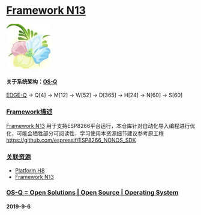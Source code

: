 ﻿# [Framework N13](https://github.com/OS-Q/N13)
[![sites](OS-Q/OS-Q.png)](http://www.OS-Q.com)
#### 关于系统架构：[OS-Q](https://github.com/OS-Q/OS-Q)

[EDGE-Q](https://github.com/OS-Q/EDGE-Q) -> Q[4] -> M[12] -> W[52] -> D[365] -> H[24] -> N[60] -> S[60]

### [Framework描述](https://github.com/OS-Q/N13/wiki) 

[Framework N13](https://github.com/OS-Q/N13) 用于支持ESP8266平台运行，本仓库针对自动化导入编程进行优化，可能会牺牲部分可阅读性，学习使用本资源细节建议参考原工程 https://github.com/espressif/ESP8266_NONOS_SDK

### [关联资源](https://github.com/OS-Q/)

 *  [ Platform  H8](https://github.com/OS-Q/H8) 
*   [Framework N13](https://github.com/OS-Q/N13)

### [OS-Q = Open Solutions | Open Source |  Operating System ](http://www.OS-Q.com/N13)
####  2019-9-6